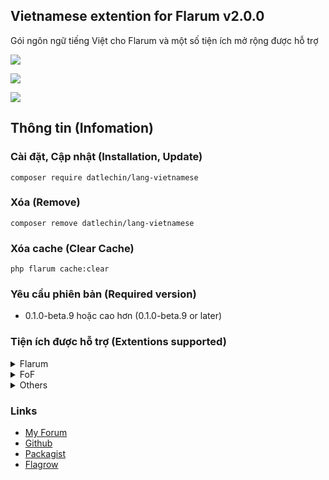 ## Vietnamese extention for Flarum v2.0.0
Gói ngôn ngữ tiếng Việt cho Flarum và một số tiện ích mở rộng được hỗ trợ

![](https://img.shields.io/badge/license-MIT-blue.svg)

![](https://img.shields.io/packagist/v/datlechin/lang-vietnamese.svg)

![](https://img.shields.io/packagist/dt/datlechin/lang-vietnamese.svg)

## Thông tin (Infomation)
### Cài đặt, Cập nhật (Installation, Update)
`composer require datlechin/lang-vietnamese`

### Xóa (Remove)
`composer remove datlechin/lang-vietnamese`

### Xóa cache (Clear Cache)
`php flarum cache:clear`

### Yêu cầu phiên bản (Required version)
- 0.1.0-beta.9 hoặc cao hơn (0.1.0-beta.9 or later)

### Tiện ích được hỗ trợ (Extentions supported)
<details>
  <summary>Flarum</summary>
  <ul>
    <li>Akismet</li>
    <li>Approval</li>
    <li>Auth Facebook</li>
    <li>Auth Github</li>
    <li>Auth Twitter</li>
    <li>Emoji</li>
    <li>Flags</li>
    <li>Likes</li>
    <li>Lock</li>
    <li>Markdown</li>
    <li>Mentions</li>
    <li>Pusher</li>
    <li>Statistics</li>
    <li>Sticky</li>
    <li>Supcriptions</li>
    <li>Suspend</li>
    <li>Tags</li>
  <ul>
</details>
    
<details>
  <summary>FoF</summary>
  <ul>
    <li><a href="https://extiverse.com/extension/fof/formatting">Formatting</li>
    <li><a href="https://extiverse.com/extension/fof/best-answer">Best Answer</li>
    <li><a href="https://extiverse.com/extension/fof/pages">Pages</li>
    <li><a href="https://extiverse.com/extension/fof/merge-discussions">Merge Discussions</li>
    <li><a href="https://extiverse.com/extension/fof/links">Links</a></li>
    <li><a href="https://extiverse.com/extension/fof/polls">Polls</a></li>
    <li><a href="https://extiverse.com/extension/fof/user-directory">User Directory</a></li>
    <li><a href="https://extiverse.com/extension/fof/upload">Upload</a></li>
    <li><a href="https://extiverse.com/extension/fof/share-social">Share Social</a></li>
    <li><a href="https://extiverse.com/extension/fof/transliterator">URL Transliterator</a></li>
    <li><a href="https://extiverse.com/extension/fof/ban-ips">Ban IPs</a></li>
    <li><a href="https://extiverse.com/extension/fof/reactions">Reactions</a></li>
    <li><a href="https://extiverse.com/extension/fof/spamblock">Spamblock</a></li>
    <li><a href="https://extiverse.com/extension/fof/socialprofile">Social Profile</a></li>
    <li><a href="https://extiverse.com/extension/fof/username-request">Username Request</a></li>
  </ul> 
</details>

<details>
  <summary>Others</summary>
  <ul>
    <li><a href="https://extiverse.com/extension/the-turk/flarum-welcome-widgets">Welcome Widgets</a></li>
    <li><a href="https://extiverse.com/extension/michaelbelgium/flarum-discussion-views">Discussion views</a></li>
    <li><a href="https://extiverse.com/extension/clarkwinkelmann/flarum-ext-emojionearea">Emoji Picker</a></li>
    <li><a href="https://extiverse.com/extension/flagrow/ads">Flagrow Ads</a></li>
    <li><a href="https://extiverse.com/extension/reflar/level-ranks">ReFlar Level Ranks</a></li>
    <li><a href="https://extiverse.com/extension/askvortsov/flarum-categories">Flarum Categories</a></li>
  </ul> 
</details>

### Links
- [My Forum](https://vieit.net)
- [Github](https://github.com/datlechin/lang-vietnamese)
- [Packagist](https://packagist.org/packages/datlechin/lang-vietnamese)
- [Flagrow](https://flagrow.io/extensions/datlechin/lang-vietnamese)
